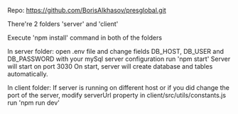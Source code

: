Repo: https://github.com/BorisAlkhasov/presglobal.git

There're 2 folders 'server' and 'client'

Execute 'npm install' command in both of the folders

In server folder: 
    open .env file and change fields DB_HOST, DB_USER and DB_PASSWORD with your mySql server configuration
    run 'npm start'
Server will start on port 3030
On start, server will create database and tables automatically.

In client folder:
If server is running on different host or if you did change the port of the server, modify serverUrl property in client/src/utils/constants.js
    run 'npm run dev'
